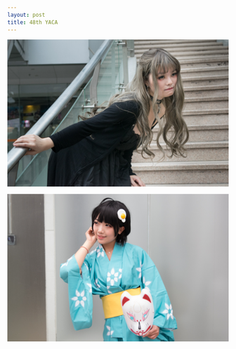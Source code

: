 ```yaml
---
layout: post
title: 48th YACA
---
```


![YACA 1](https://github.com/comacros/comacros.github.io/raw/master/images/DSC_3889.JPG)

![YACA 2](https://github.com/comacros/comacros.github.io/raw/master/images/DSC_3896.JPG)